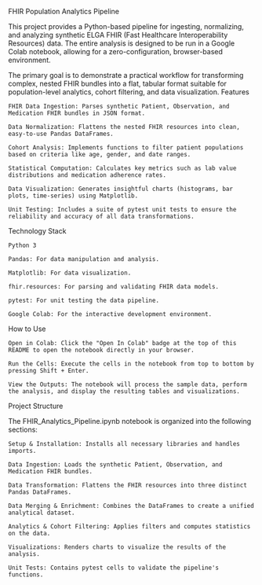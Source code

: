FHIR Population Analytics Pipeline

This project provides a Python-based pipeline for ingesting, normalizing, and analyzing synthetic ELGA FHIR (Fast Healthcare Interoperability Resources) data. The entire analysis is designed to be run in a Google Colab notebook, allowing for a zero-configuration, browser-based environment.

The primary goal is to demonstrate a practical workflow for transforming complex, nested FHIR bundles into a flat, tabular format suitable for population-level analytics, cohort filtering, and data visualization.
Features

    FHIR Data Ingestion: Parses synthetic Patient, Observation, and Medication FHIR bundles in JSON format.

    Data Normalization: Flattens the nested FHIR resources into clean, easy-to-use Pandas DataFrames.

    Cohort Analysis: Implements functions to filter patient populations based on criteria like age, gender, and date ranges.

    Statistical Computation: Calculates key metrics such as lab value distributions and medication adherence rates.

    Data Visualization: Generates insightful charts (histograms, bar plots, time-series) using Matplotlib.

    Unit Testing: Includes a suite of pytest unit tests to ensure the reliability and accuracy of all data transformations.

Technology Stack

    Python 3

    Pandas: For data manipulation and analysis.

    Matplotlib: For data visualization.

    fhir.resources: For parsing and validating FHIR data models.

    pytest: For unit testing the data pipeline.

    Google Colab: For the interactive development environment.

How to Use

    Open in Colab: Click the "Open In Colab" badge at the top of this README to open the notebook directly in your browser.

    Run the Cells: Execute the cells in the notebook from top to bottom by pressing Shift + Enter.

    View the Outputs: The notebook will process the sample data, perform the analysis, and display the resulting tables and visualizations.

Project Structure

The FHIR_Analytics_Pipeline.ipynb notebook is organized into the following sections:

    Setup & Installation: Installs all necessary libraries and handles imports.

    Data Ingestion: Loads the synthetic Patient, Observation, and Medication FHIR bundles.

    Data Transformation: Flattens the FHIR resources into three distinct Pandas DataFrames.

    Data Merging & Enrichment: Combines the DataFrames to create a unified analytical dataset.

    Analytics & Cohort Filtering: Applies filters and computes statistics on the data.

    Visualizations: Renders charts to visualize the results of the analysis.

    Unit Tests: Contains pytest cells to validate the pipeline's functions.
